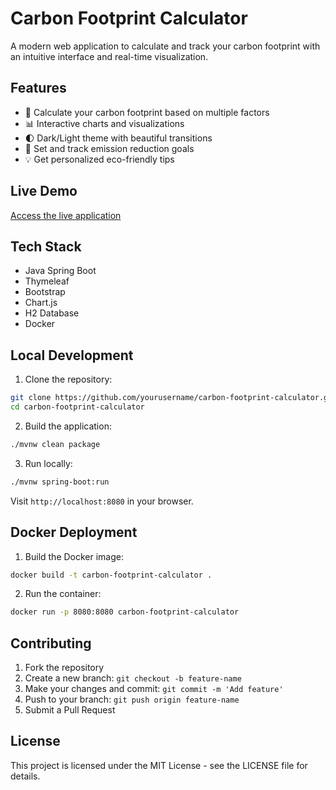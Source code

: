# Carbon Footprint Calculator

A modern web application to calculate and track your carbon footprint with an intuitive interface and real-time visualization.

## Features

- 🌱 Calculate your carbon footprint based on multiple factors
- 📊 Interactive charts and visualizations
- 🌓 Dark/Light theme with beautiful transitions
- 🎯 Set and track emission reduction goals
- 💡 Get personalized eco-friendly tips

## Live Demo

[Access the live application](https://carbon-footprint-calculator.onrender.com)

## Tech Stack

- Java Spring Boot
- Thymeleaf
- Bootstrap
- Chart.js
- H2 Database
- Docker

## Local Development

1. Clone the repository:
```bash
git clone https://github.com/yourusername/carbon-footprint-calculator.git
cd carbon-footprint-calculator
```

2. Build the application:
```bash
./mvnw clean package
```

3. Run locally:
```bash
./mvnw spring-boot:run
```

Visit `http://localhost:8080` in your browser.

## Docker Deployment

1. Build the Docker image:
```bash
docker build -t carbon-footprint-calculator .
```

2. Run the container:
```bash
docker run -p 8080:8080 carbon-footprint-calculator
```

## Contributing

1. Fork the repository
2. Create a new branch: `git checkout -b feature-name`
3. Make your changes and commit: `git commit -m 'Add feature'`
4. Push to your branch: `git push origin feature-name`
5. Submit a Pull Request

## License

This project is licensed under the MIT License - see the LICENSE file for details.

